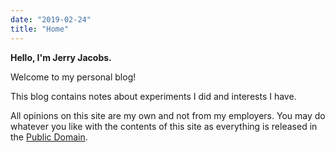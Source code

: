 ```yaml
---
date: "2019-02-24"
title: "Home"
---
```


**Hello, I'm Jerry Jacobs.**

Welcome to my personal blog!

This blog contains notes about experiments I did and interests I have.

All opinions on this site are my own and not from my employers. You may do whatever you like with the contents of this site as everything is released in the [Public Domain](https://en.wikipedia.org/wiki/Public_domain).
